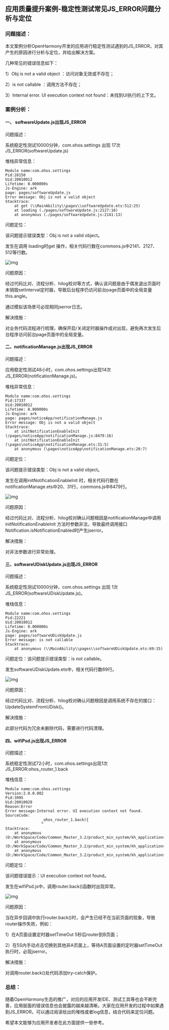 ## 应用质量提升案例-稳定性测试常见JS_ERROR问题分析与定位



### 问题描述：

本文案例分析OpenHarmony开发的应用进行稳定性测试遇到的JS_ERROR，对其产生的原因进行分析与定位，并给出解决方案。

几种常见的错误信息如下：

1）Obj is not a valid object ：访问对象无效或不存在；

2）is not callable ：调用方法不存在；

3）Internal error. UI execution context not found：未找到UI执行的上下文。

 

### 案例分析：

#### 一、 softwareUpdate.js出现JS_ERROR

问题描述：

系统稳定性测试10000分钟，com.ohos.settings 出现 17次JS_ERROR(softwareUpdate.js)

堆栈异常信息：

```
Module name:com.ohos.settings
Pid:28150
Uid:20010012
Lifetime: 0.000000s
Js-Engine: ark
page: pages/softwareUpdate.js
Error message: Obj is not a valid object
Stacktrace:
    at get (\\MainAbility\\pages\\softwareUpdate.ets:512:25)
    at loading (./pages/softwareUpdate.js:2127:16)
    at anonymous (./pages/softwareUpdate.js:2141:13)
```

问题定位：

该问题提示错误类型：Obj is not a valid object。

发生在调用 loading时get 操作，相关代码行数在commons.js中2141、2127、512等行数。

![img](figures/jserror_1.png) 

问题原因：

经过代码比对、流程分析、hilog校对等方式，确认该问题是由于偶发退出页面时未销毁setInterval定时器，导致后台程序仍访问前台page页面中的全局变量this.angle。

通过模拟该场景可必现相同jserror日志。

解决措施：

对业务代码流程进行梳理，确保开启/关闭定时器操作成对出现，避免再次发生后台程序访问前台page页面中的全局变量。

 

#### 二、notificationManage.js出现JS_ERROR

问题描述：

应用稳定性测试48小时，com.ohos.settings出现14次JS_ERROR(notificationManage.js)。

堆栈异常信息：

```
Module name:com.ohos.settings
Pid:17337
Uid:20010012
Lifetime: 0.000000s
Js-Engine: ark
page: pages/noticeApp/notificationManage.js
Error message: Obj is not a valid object
Stacktrace:
    at initNotificationEnableInit (/pages/noticeApp/notificationManage.js:8479:16)
    at initNotificationEnableInit (\pages\noticeApp\notificationManage.ets:31:5)
    at anonymous (\pages\noticeApp\notificationManage.ets:20:7)
```

 问题定位：

该问题提示错误类型：Obj is not a valid object。

发生在调用initNotificationEnableInit 时，相关代码行数在notificationManage.ets中20、31行，commons.js中8479行。

![img](figures/jserror_2.png) 

问题原因：

经过代码比对、流程分析、hilog校对确认问题根因是notificationManage中调用initNotificationEnableInit 方法时参数非法，导致最终调用接口Notification.isNotificationEnabled时产生jserror。

解决措施：

对非法参数进行异常处理。



#### 三、softwareUDiskUpdate.js出现JS_ERROR

问题描述：

系统稳定性测试10000分钟，com.ohos.settings 出现 1次JS_ERROR(softwareUDiskUpdate.js)。

堆栈信息：

```
Module name:com.ohos.settings
Pid:22221
Uid:20010012
Lifetime: 0.000000s
Js-Engine: ark
page: pages/softwareUDiskUpdate.js
Error message: is not callable
Stacktrace:
    at anonymous (\\MainAbility\\pages\\softwareUDiskUpdate.ets:69:15)
```

 问题定位：该问题提示错误类型：is not callable。

发生softwareUDiskUpdate.ets中，相关代码行数69行。

![img](figures/jserror_3.png) 

问题原因：

经过代码比对、流程分析、hilog校对确认问题根因是调用系统不存在的接口：UpdateSystemFromUDisk()。	

解决措施：

此部分代码为冗余未删除代码，需要进行代码清理。



#### 四、wifiPsd.js出现JS_ERROR

问题描述：

系统稳定性测试72小时，com.ohos.settings出现1次JS_ERROR:ohos_router_1.back

堆栈信息：

```
Module name:com.ohos.settings
Version:2.0.0.002
Pid:3995
Uid:20010028
Reason:Error
Error message:Internal error. UI execution context not found.
SourceCode:
                _ohos_router_1.back({
                ^
Stacktrace:
    at anonymous (D:/WorkSpace/Code/Common_Master_3.2/product_min_system/kh_applications_system/applications_settings/product/phone/build/default/intermediates/loader_out/default/ets/pages/wlan/wifiPsd_.js:1197:17)
    at anonymous (D:/WorkSpace/Code/Common_Master_3.2/product_min_system/kh_applications_system/applications_settings/product/phone/build/default/intermediates/loader_out/default/ets/MainAbility/MainAbility_.js:2009:17)
    at anonymous (D:/WorkSpace/Code/Common_Master_3.2/product_min_system/kh_applications_system/applications_settings/product/phone/build/default/intermediates/loader_out/default/ets/MainAbility/MainAbility_.js:2008:13)
```

 问题定位：

该问题错误提示：UI execution context not found。

发生在wifiPsd.js中，调用router.back()函数时出现异常。

![img](figures/jserror_4.png) 

问题原因：

当在异步回调中执行router.back()时，会产生已经不在当前页面的现象，导致router操作失败，例如：

1）在A页面设置定时器setTimeOut 5秒后router到B页面；

2）在5S内手动点击切换到其他非A页面上，等待A页面设置的定时器setTimeOut执行时，必现jserror。

解决措施：

对调用router.back()处代码添加try-catch保护。



### 总结：

随着OpenHarmony生态的推广，对应的应用开发IDE、测试工具等也会不断完善，应用层面的错误信息也会披露的越来越清晰。大家在应用开发的过程中如果遇到JS_ERROR，可以通过阅读给出的堆栈或者log信息，结合代码来定位问题。

希望本文能够为应用开发者在此方面提供一些参考。